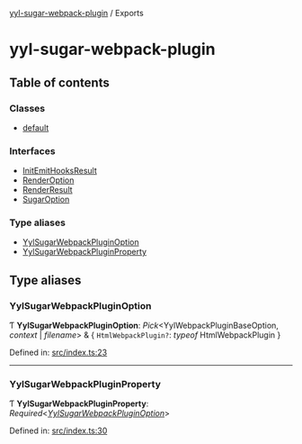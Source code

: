 [yyl-sugar-webpack-plugin](README.md) / Exports

# yyl-sugar-webpack-plugin

## Table of contents

### Classes

- [default](classes/default.md)

### Interfaces

- [InitEmitHooksResult](interfaces/initemithooksresult.md)
- [RenderOption](interfaces/renderoption.md)
- [RenderResult](interfaces/renderresult.md)
- [SugarOption](interfaces/sugaroption.md)

### Type aliases

- [YylSugarWebpackPluginOption](modules.md#yylsugarwebpackpluginoption)
- [YylSugarWebpackPluginProperty](modules.md#yylsugarwebpackpluginproperty)

## Type aliases

### YylSugarWebpackPluginOption

Ƭ **YylSugarWebpackPluginOption**: *Pick*<YylWebpackPluginBaseOption, *context* \| *filename*\> & { `HtmlWebpackPlugin?`: *typeof* HtmlWebpackPlugin  }

Defined in: [src/index.ts:23](https://github.com/jackness1208/yyl-sugar-webpack-plugin/blob/e89cb2a/src/index.ts#L23)

___

### YylSugarWebpackPluginProperty

Ƭ **YylSugarWebpackPluginProperty**: *Required*<[*YylSugarWebpackPluginOption*](modules.md#yylsugarwebpackpluginoption)\>

Defined in: [src/index.ts:30](https://github.com/jackness1208/yyl-sugar-webpack-plugin/blob/e89cb2a/src/index.ts#L30)
